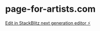 # page-for-artists.com

[Edit in StackBlitz next generation editor ⚡️](https://stackblitz.com/~/github.com/thiloilg/page-for-artists.com)
